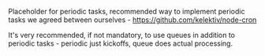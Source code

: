 Placeholder for periodic tasks, recommended way to implement periodic tasks we agreed between ourselves - https://github.com/kelektiv/node-cron

It's very recommended, if not mandatory, to use queues in addition to periodic tasks - periodic just kickoffs, queue does actual processing.